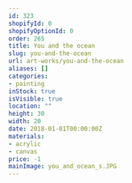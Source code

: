 ```yaml
---
id: 323
shopifyId: 0
shopifyOptionId: 0
order: 265
title: You and the ocean
slug: you-and-the-ocean
url: art-works/you-and-the-ocean
aliases: []
categories:
- painting
inStock: true
isVisible: true
location: ""
height: 30
width: 20
date: 2018-01-01T00:00:00Z
materials:
- acrylic
- canvas
price: -1
mainImage: you_and_ocean_s.JPG
---
```

